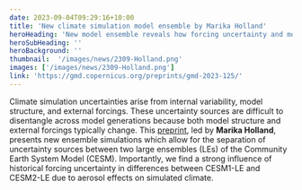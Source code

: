 ```yaml
---
date: 2023-09-04T09:29:16+10:00
title: 'New climate simulation model ensemble by Marika Holland'
heroHeading: 'New model ensemble reveals how forcing uncertainty and model structure alter climate simulated across CMIP generations of the Community Earth System Model'
heroSubHeading: ''
heroBackground: ''
thumbnail:  '/images/news/2309-Holland.png'
images: ['/images/news/2309-Holland.png']
link: 'https://gmd.copernicus.org/preprints/gmd-2023-125/'
---
```


Climate simulation uncertainties arise from internal variability, model structure, and external forcings. These uncertainty sources are difficult to disentangle across model generations because both model structure and external forcings typically change. This [preprint](https://gmd.copernicus.org/preprints/gmd-2023-125/), led by **Marika Holland**, presents new ensemble simulations which allow for the separation of uncertainty sources between two large ensembles (LEs) of the Community Earth System Model (CESM). Importantly, we find a strong influence of historical forcing uncertainty in differences between CESM1-LE and CESM2-LE due to aerosol effects on simulated climate.
